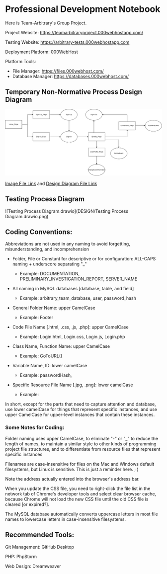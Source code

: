 # Professional Development Notebook
Here is Team-Arbitrary's Group Project.



Project Website: https://teamarbitraryproject.000webhostapp.com/

Testing Website: https://arbitrary-tests.000webhostapp.com



Deployment Platform: 000WebHost


Platform Tools:

- File Manager: https://files.000webhost.com/
- Database Manager: https://databases.000webhost.com/





## Temporary Non-Normative Process Design Diagram

![Temporary_Non-Normative_PROCESS_DESIGN_DIAGRAM.drawio](DESIGN/Temporary_Non-Normative_PROCESS_DESIGN_DIAGRAM.drawio.png)

[Image File Link](https://github.com/Team-Arbitrary/Team-Arbitrary.github.io/blob/d57831a0b05a916abd3acb211c6434052c5eb0ef/DESIGN/Temporary_Non-Normative_PROCESS_DESIGN_DIAGRAM.drawio.png) and [Design Diagram File Link](https://github.com/Team-Arbitrary/Team-Arbitrary.github.io/blob/d57831a0b05a916abd3acb211c6434052c5eb0ef/DESIGN/Temporary_Non-Normative_PROCESS_DESIGN_DIAGRAM.drawio)





## Testing Process Diagram

![Testing Process Diagram.drawio](DESIGN/Testing Process Diagram.drawio.png)





## Coding Conventions:

Abbreviations are not used in any naming to avoid forgetting, misunderstanding, and incomprehension

- Folder, File or Constant for descriptive or for configuration: ALL-CAPS naming + underscore separating "\_" 

  - Example: DOCUMENTATION, PRELIMINARY_INVESTIGATION_REPORT, SERVER_NAME

  

- All naming in MySQL databases [database, table, and field]

  - Example:  arbitrary_team_database, user, password_hash



- General Folder Name: upper CamelCase 

  - Example: Footer

  

- Code File Name [.html, .css, .js, .php]: upper CamelCase

  - Example: Login.html, Login.css, Login.js, Login.php 

  

- Class Name, Function Name: upper CamelCase

  - Example: GoToURL()

  

- Variable Name, ID: lower camelCase

  - Example: passwordHash, 

  

- Specific Resource File Name [.jpg, .png]: lower camelCase
  
  - Example: 



In short, except for the parts that need to capture attention and database, use lower camelCase for things that represent specific instances, and use upper CamelCase for upper-level instances that contain these instances.



### Some Notes for Coding:

Folder naming uses upper CamelCase, to eliminate "-" or "_" to reduce the length of names, to maintain a similar style to other kinds of programming project file structures, and to differentiate from resource files that represent specific instances

Filenames are case-insensitive for files on the Mac and Windows default filesystems, but Linux is sensitive. This is just a reminder here.  ; )

Note the address actually entered into the browser's address bar.

When you update the CSS file, you need to right-click the file list in the network tab of Chrome's developer tools and select clear browser cache, because Chrome will not load the new CSS file until the old CSS file is cleared [or expired?].

The MySQL database automatically converts uppercase letters in most file names to lowercase letters in case-insensitive filesystems.





## Recommended Tools:

Git Management: GitHub Desktop

PHP: PhpStorm

Web Design: Dreamweaver

